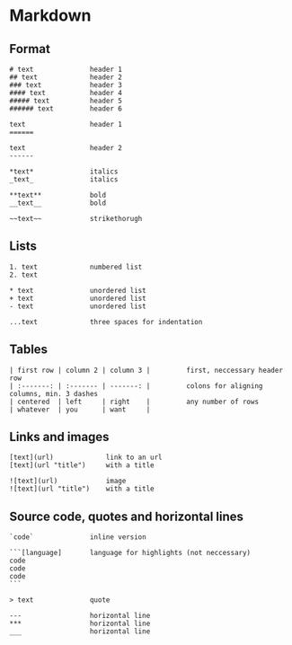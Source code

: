 # Markdown


## Format

```
# text              header 1
## text             header 2
### text            header 3
#### text           header 4
##### text          header 5
###### text         header 6

text                header 1
======

text                header 2
------

*text*              italics
_text_              italics

**text**            bold
__text__            bold

~~text~~            strikethorugh
```


## Lists

```
1. text             numbered list
2. text

* text              unordered list
+ text              unordered list
- text              unordered list

...text             three spaces for indentation
```


## Tables

```
| first row | column 2 | column 3 |         first, neccessary header row
| :-------: | :------- | -------: |         colons for aligning columns, min. 3 dashes
| centered  | left     | right    |         any number of rows
| whatever  | you      | want     |
```


## Links and images

```
[text](url)             link to an url
[text](url "title")     with a title

![text](url)            image
![text](url "title")    with a title
```


## Source code, quotes and horizontal lines

````
`code`              inline version

```[language]       language for highlights (not neccessary)
code
code
code
```

> text              quote

---                 horizontal line
***                 horizontal line
___                 horizontal line
````


